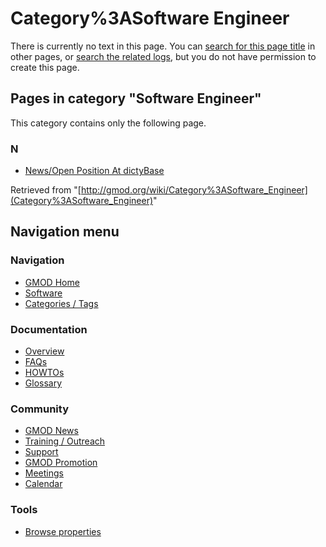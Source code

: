



<span id="top"></span>




# <span dir="auto">Category%3ASoftware Engineer</span>











There is currently no text in this page. You can [search for this page
title](Special%3ASearch/Software_Engineer "Special:Search/Software Engineer")
in other pages, or <span class="plainlinks"><a
href="http://gmod.org/mediawiki/index.php?title=Special:Log&amp;page=Category%3ASoftware_Engineer"
class="external text" rel="nofollow">search the related logs</a></span>,
but you do not have permission to create this page.




## Pages in category "Software Engineer"

This category contains only the following page.



### N

- [News/Open Position At
  dictyBase](News/Open_Position_At_dictyBase "News/Open Position At dictyBase")





Retrieved from
"[http://gmod.org/wiki/Category%3ASoftware_Engineer](Category%3ASoftware_Engineer)"





## Navigation menu









### Navigation



- <span id="n-GMOD-Home">[GMOD Home](Main_Page)</span>
- <span id="n-Software">[Software](GMOD_Components)</span>
- <span id="n-Categories-.2F-Tags">[Categories /
  Tags](Categories)</span>




### Documentation



- <span id="n-Overview">[Overview](Overview)</span>
- <span id="n-FAQs">[FAQs](Category%3AFAQ)</span>
- <span id="n-HOWTOs">[HOWTOs](Category%3AHOWTO)</span>
- <span id="n-Glossary">[Glossary](Glossary)</span>




### Community



- <span id="n-GMOD-News">[GMOD News](GMOD_News)</span>
- <span id="n-Training-.2F-Outreach">[Training /
  Outreach](Training_and_Outreach)</span>
- <span id="n-Support">[Support](Support)</span>
- <span id="n-GMOD-Promotion">[GMOD Promotion](GMOD_Promotion)</span>
- <span id="n-Meetings">[Meetings](Meetings)</span>
- <span id="n-Calendar">[Calendar](Calendar)</span>




### Tools

- <span id="t-smwbrowselink"><a href="Special%253ABrowse/Category%3ASoftware_Engineer"
  rel="smw-browse">Browse properties</a></span>





<!-- -->




